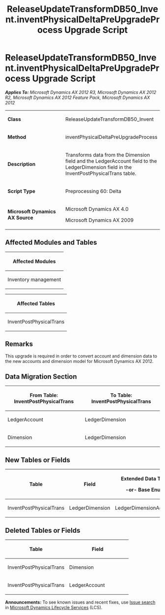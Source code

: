 ﻿---
title: ReleaseUpdateTransformDB50_Invent.inventPhysicalDeltaPreUpgradeProcess Upgrade Script
TOCTitle: ReleaseUpdateTransformDB50_Invent.inventPhysicalDeltaPreUpgradeProcess Upgrade Script
ms:assetid: baaa5400-3fbe-6bf0-3776-8831e283368a
ms:mtpsurl: https://msdn.microsoft.com/en-us/library/JJ737136(v=AX.60)
ms:contentKeyID: 49710817
ms.date: 05/18/2015
mtps_version: v=AX.60
---

# ReleaseUpdateTransformDB50\_Invent.inventPhysicalDeltaPreUpgradeProcess Upgrade Script 


_**Applies To:** Microsoft Dynamics AX 2012 R3, Microsoft Dynamics AX 2012 R2, Microsoft Dynamics AX 2012 Feature Pack, Microsoft Dynamics AX 2012_

<table>
<colgroup>
<col style="width: 50%" />
<col style="width: 50%" />
</colgroup>
<tbody>
<tr class="odd">
<td><p><strong>Class</strong></p></td>
<td><p>ReleaseUpdateTransformDB50_Invent</p></td>
</tr>
<tr class="even">
<td><p><strong>Method</strong></p></td>
<td><p>inventPhysicalDeltaPreUpgradeProcess</p></td>
</tr>
<tr class="odd">
<td><p><strong>Description</strong></p></td>
<td><p>Transforms data from the Dimension field and the LedgerAccount field to the LedgerDimension field in the InventPostPhysicalTrans table.</p></td>
</tr>
<tr class="even">
<td><p><strong>Script Type</strong></p></td>
<td><p>Preprocessing 60: Delta</p></td>
</tr>
<tr class="odd">
<td><p><strong>Microsoft Dynamics AX Source</strong></p></td>
<td><p>Microsoft Dynamics AX 4.0</p>
<p>Microsoft Dynamics AX 2009</p></td>
</tr>
</tbody>
</table>


## Affected Modules and Tables

<table>
<colgroup>
<col style="width: 100%" />
</colgroup>
<thead>
<tr class="header">
<th><p>Affected Modules</p></th>
</tr>
</thead>
<tbody>
<tr class="odd">
<td><p>Inventory management</p></td>
</tr>
</tbody>
</table>


<table>
<colgroup>
<col style="width: 100%" />
</colgroup>
<thead>
<tr class="header">
<th><p>Affected Tables</p></th>
</tr>
</thead>
<tbody>
<tr class="odd">
<td><p>InventPostPhysicalTrans</p></td>
</tr>
</tbody>
</table>


## Remarks

This upgrade is required in order to convert account and dimension data to the new accounts and dimension model for Microsoft Dynamics AX 2012.

## Data Migration Section

<table>
<colgroup>
<col style="width: 50%" />
<col style="width: 50%" />
</colgroup>
<thead>
<tr class="header">
<th><p>From Table: InventPostPhysicalTrans</p></th>
<th><p>To Table: InventPostPhysicalTrans</p></th>
</tr>
</thead>
<tbody>
<tr class="odd">
<td><p>LedgerAccount</p></td>
<td><p>LedgerDimension</p></td>
</tr>
<tr class="even">
<td><p>Dimension</p></td>
<td><p>LedgerDimension</p></td>
</tr>
</tbody>
</table>


## New Tables or Fields

<table>
<colgroup>
<col style="width: 33%" />
<col style="width: 33%" />
<col style="width: 33%" />
</colgroup>
<thead>
<tr class="header">
<th><p>Table</p></th>
<th><p>Field</p></th>
<th><p>Extended Data Type</p>
<p>-or- Base Enum</p></th>
</tr>
</thead>
<tbody>
<tr class="odd">
<td><p>InventPostPhysicalTrans</p></td>
<td><p>LedgerDimension</p></td>
<td><p>LedgerDimensionAccount</p></td>
</tr>
</tbody>
</table>


## Deleted Tables or Fields

<table>
<colgroup>
<col style="width: 50%" />
<col style="width: 50%" />
</colgroup>
<thead>
<tr class="header">
<th><p>Table</p></th>
<th><p>Field</p></th>
</tr>
</thead>
<tbody>
<tr class="odd">
<td><p>InventPostPhysicalTrans</p></td>
<td><p>Dimension</p></td>
</tr>
<tr class="even">
<td><p>InventPostPhysicalTrans</p></td>
<td><p>LedgerAccount</p></td>
</tr>
</tbody>
</table>

  
**Announcements:** To see known issues and recent fixes, use [Issue search](http://go.microsoft.com/fwlink/?linkid=389258) in [Microsoft Dynamics Lifecycle Services](http://go.microsoft.com/fwlink/?linkid=306505) (LCS).

